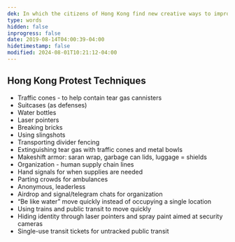 ```yaml
---
dek: In which the citizens of Hong Kong find new creative ways to improve on public disobedience
type: words
hidden: false
inprogress: false
date: 2019-08-14T04:00:39-04:00
hidetimestamp: false
modified: 2024-08-01T10:21:12-04:00
---
```


## Hong Kong Protest Techniques

- Traffic cones - to help contain tear gas cannisters
- Suitcases (as defenses)
- Water bottles
- Laser pointers
- Breaking bricks
- Using slingshots
- Transporting divider fencing
- Extinguishing tear gas with traffic cones and metal bowls
- Makeshift armor: saran wrap, garbage can lids, luggage = shields
- Organization - human supply chain lines
- Hand signals for when supplies are needed
- Parting crowds for ambulances
- Anonymous, leaderless
- Airdrop and signal/telegram chats for organization
- “Be like water” move quickly instead of occupying a single location
- Using trains and public transit to move quickly
- Hiding identity through laser pointers and spray paint aimed at security cameras
- Single-use transit tickets for untracked public transit

